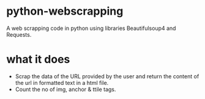# python-webscrapping
A web scrapping code in python using libraries Beautifulsoup4 and Requests.

# what it does
- Scrap the data of the URL provided by the user and return the content of the url in formatted text in a html file.
- Count the no of img, anchor & ttile tags.
